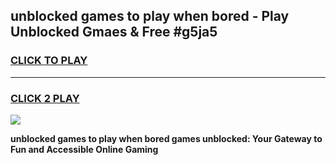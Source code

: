 
## unblocked games to play when bored - Play Unblocked Gmaes & Free #g5ja5
<h3>
<a href="https://news.freeplayer.one?title=unblocked_games_to_play_when_bored&ref=24F">CLICK TO PLAY</a></h3>
<hr>

<h3>
<a href="https://news.freeplayer.one?title=unblocked_games_to_play_when_bored&ref=24F">CLICK 2 PLAY</a>
  
</h3>

<a href="https://news.freeplayer.one?title=unblocked_games_to_play_when_bored&ref=24F/"><img src="https://clearcache.store/games.png"></a>


**unblocked games to play when bored games unblocked: Your Gateway to Fun and Accessible Online Gaming**
